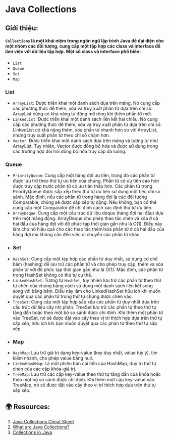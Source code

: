 # Java Collections
## Giới thiệu:
#### `Collections` là một khái niệm trong ngôn ngữ lập trình Java để đại diện cho một nhóm các đối tượng, cung cấp một tập hợp các class và interface để làm việc với dữ liệu tập hợp. Một số class và interface phổ biến:
* `List`
* `Queue`
* `Set`
* `Map`
### List
* `ArrayList`: Được triển khai một danh sách dựa trên mảng. Nó cung cấp các phương thức để thêm, xóa và truy xuất phần tử dựa trên chỉ số. ArrayList cũng có khả năng tự động mở rộng khi thêm phần tử mới.
* `LinkedList`: Được triển khai một danh sách liên kết hai chiều. Nó cung cấp các phương thức để thêm, xóa và truy xuất phần tử dựa trên chỉ số. LinkedList có khả năng thêm, xóa phần tử nhanh hơn so với ArrayList, nhưng truy xuất phần tử theo chỉ số chậm hơn.
* `Vector`:  Được triển khai một danh sách dựa trên mảng và tương tự như ArrayList. Tuy nhiên, Vector được đồng bộ hóa và được sử dụng trong các trường hợp đòi hỏi đồng bộ hóa truy cập đa luồng.
### Queue
* `PriorityQueue`: Cung cấp một hàng đợi ưu tiên, trong đó các phần tử được lưu trữ theo thứ tự ưu tiên của chúng. Phần tử có ưu tiên cao hơn được truy cập trước phần tử có ưu tiên thấp hơn. Các phần tử trong PriorityQueue được sắp xếp theo thứ tự ưu tiên sử dụng một tiêu chí so sánh. Mặc định, nếu các phần tử trong hàng đợi là các đối tượng Comparable, chúng sẽ được sắp xếp tự động. Nếu không, bạn có thể cung cấp một Comparator để chỉ định cách xác định thứ tự ưu tiên.
* `ArrayDeque`: Cung cấp một cấu trúc dữ liệu deque (hàng đợi hai đầu) dựa trên một mảng động. ArrayDeque cho phép thao tác chèn và xóa ở cả hai đầu của hàng đợi với độ phức tạp thời gian gần như là O(1). Điều này làm cho nó hiệu quả cho các thao tác thêm/xóa phần tử ở cả hai đầu của hàng đợi mà không cần đến việc di chuyển các phần tử khác.
* ### Set
* `HashSet`: Cung cấp một tập hợp các phần tử duy nhất, sử dụng cơ chế băm (hashing) để lưu trữ các phần tử và cho phép truy cập, thêm và xóa phần tử với độ phức tạp thời gian gần như là O(1). Mặc định, các phần tử trong HashSet không có thứ tự cụ thể.
* `LinkedHashSet`: Tương tự `HashSet`, tuy nhiên lưu trữ các phần tử theo thứ tự chèn của chúng bằng cách sử dụng một danh sách liên kết song song với bảng băm. Điều này làm cho LinkedHashSet hữu ích khi muốn duyệt qua các phần tử trong thứ tự chúng được chèn vào.
* `TreeSet`: Cung cấp một tập hợp sắp xếp các phần tử duy nhất dựa trên cấu trúc dữ liệu cây nhị phân. TreeSet lưu trữ các phần tử theo thứ tự tăng dần hoặc theo một bộ so sánh được chỉ định. Khi thêm một phần tử vào TreeSet, nó sẽ được đặt vào cây theo vị trí thích hợp dựa trên thứ tự sắp xếp, hữu ích khi bạn muốn duyệt qua các phần tử theo thứ tự sắp xếp.
* ### Map
* `HashMap`: Lưu trữ giá trị dạng key-value (key duy nhất, value tuỳ ý), tìm kiếm nhanh, cho phép value bằng null.
* `LinkedHashMap`: Là một phiên bản cải tiến của HashMap, duy trì thứ tự chèn của các cặp khóa-giá trị.
* `TreeMap`: Lưu trữ các cặp key-value theo thứ tự tăng dần của khóa hoặc theo một bộ so sánh được chỉ định. Khi thêm một cặp key-value vào TreeMap, nó sẽ được đặt vào cây theo vị trí thích hợp dựa trên thứ tự sắp xếp.

## 🌍 Resources:
1. [Java Collections Cheat Sheet](https://javaconceptoftheday.com/java-collections-cheat-sheet/) <br>
2. [What are Java Collections?](https://dev.to/educative/what-are-java-collections-get-started-with-the-framework-1j8j) <br>
3. [Collections in Java](https://dev.to/mobolanleadebesin/collections-in-java-5d3g) <br>
